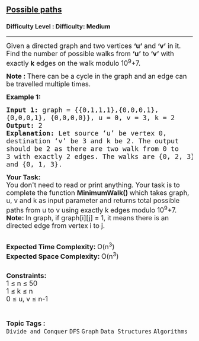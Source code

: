 <h2><a href="https://www.geeksforgeeks.org/problems/possible-paths3834/1?page=1&category=Divide%20and%20Conquer&sortBy=submissions">Possible paths</a></h2><h3>Difficulty Level : Difficulty: Medium</h3><hr><div class="problems_problem_content__Xm_eO"><p><span style="font-size: 18px;">Given a directed graph and two vertices <strong>‘u’</strong> and <strong>‘v’</strong> in it. Find the number of possible walks from <strong>‘u’</strong> to <strong>‘v’</strong> with exactly <strong>k</strong> edges on the walk modulo 10<sup>9</sup>+7.</span></p>
<p><span style="font-size: 18px;"><strong>Note :&nbsp;</strong>There can be a cycle in the graph and an edge can be travelled multiple times.</span></p>
<p><span style="font-size: 18px;"><strong>Example 1:</strong></span></p>
<pre><span style="font-size: 18px;"><strong>Input 1: </strong>graph = {{0,1,1,1},{0,0,0,1}, 
{0,0,0,1}, {0,0,0,0}}, u = 0, v = 3, k = 2
<strong>Output: </strong>2
<strong>Explanation: </strong>Let source ‘u’ be vertex 0, 
destination ‘v’ be 3 and k be 2. The output 
should be 2 as there are two walk from 0 to 
3 with exactly 2 edges. The walks are {0, 2, 3}
and {0, 1, 3}.</span>
<img src="http://d1hyf4ir1gqw6c.cloudfront.net/wp-content/uploads/graph1.png" alt="">
</pre>
<p><span style="font-size: 18px;"><strong>Your Task:</strong><br>You don't need to read or print anything. Your task is to complete the function&nbsp;<strong>MinimumWalk()&nbsp;</strong>which takes graph, u, v and k as input parameter and returns total possible paths from u to v using exactly k edges modulo 10<sup>9</sup>+7.</span><br><span style="font-size: 18px;"><strong>Note:&nbsp;</strong>In graph, if graph[i][j] = 1, it means there is an directed edge from vertex i to j.</span><br>&nbsp;</p>
<p><span style="font-size: 18px;"><strong>Expected Time Complexity:&nbsp;</strong>O(n<sup>3</sup>)<br><strong>Expected Space Complexity:&nbsp;</strong>O(n<sup>3</sup>)</span><br>&nbsp;</p>
<p><span style="font-size: 18px;"><strong>Constraints:</strong><br>1 ≤ n ≤ 50<br>1 ≤ k ≤ n<br>0 ≤ u, v ≤ n-1</span></p></div><br><p><span style=font-size:18px><strong>Topic Tags : </strong><br><code>Divide and Conquer</code>&nbsp;<code>DFS</code>&nbsp;<code>Graph</code>&nbsp;<code>Data Structures</code>&nbsp;<code>Algorithms</code>&nbsp;